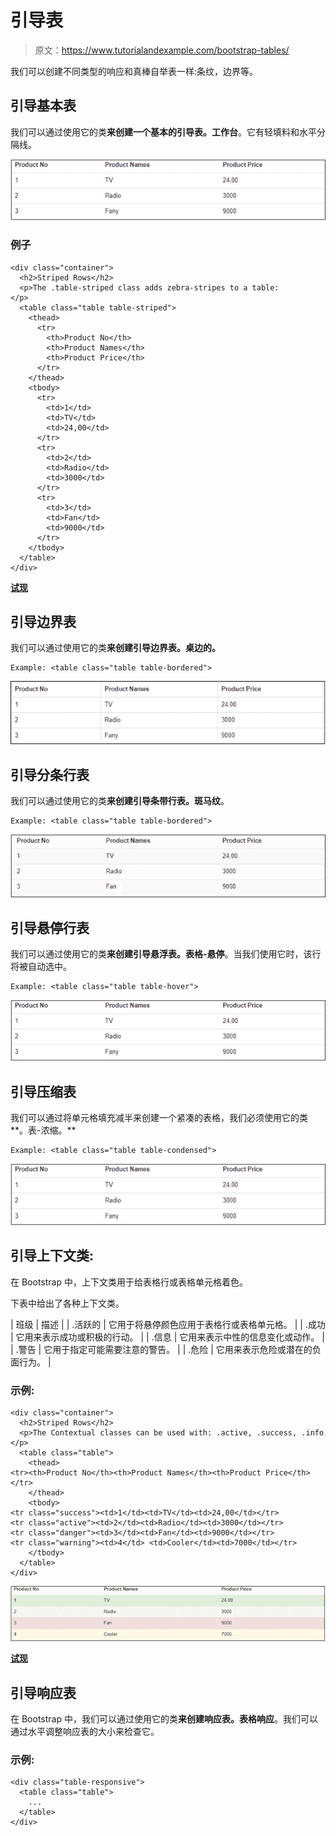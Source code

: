 # 引导表

> 原文：<https://www.tutorialandexample.com/bootstrap-tables/>

我们可以创建不同类型的响应和真棒自举表一样:条纹，边界等。

## 引导基本表

我们可以通过使用它的类**来创建一个基本的引导表。工作台**。它有轻填料和水平分隔线。

![](img/337ac04549af801fb954a0b1692dc546.png)

### 例子

```
<div class="container">  
  <h2>Striped Rows</h2>  
  <p>The .table-striped class adds zebra-stripes to a table:</p>              
  <table class="table table-striped">  
    <thead>  
      <tr>  
        <th>Product No</th>  
        <th>Product Names</th>  
        <th>Product Price</th>  
      </tr>  
    </thead>  
    <tbody>  
      <tr>  
        <td>1</td>  
        <td>TV</td>  
        <td>24,00</td>  
      </tr>  
      <tr>  
        <td>2</td>  
        <td>Radio</td>  
        <td>3000</td>  
      </tr>  
      <tr>  
        <td>3</td>  
        <td>Fan</td>  
        <td>9000</td>  
      </tr>  
    </tbody>  
  </table>  
</div>
```

**[试现](https://editor.tutorialandexample.com/web/test.jsp?filename=bootstraptables1)**

## 引导边界表

我们可以通过使用它的类**来创建引导边界表。桌边的。**

```
Example: <table class="table table-bordered">
```

![](img/740bda90fa9146d35ff24ac1301c846c.png)

## 引导分条行表

我们可以通过使用它的类**来创建引导条带行表。斑马纹**。

```
Example: <table class="table table-bordered">
```

![](img/98a72be35d9bf51fb1e45290ead051e1.png)

## 引导悬停行表

我们可以通过使用它的类**来创建引导悬浮表。表格-悬停**。当我们使用它时，该行将被自动选中。

```
Example: <table class="table table-hover">
```

![](img/50d30af40d61041e2bcf4675c470131a.png)

## 引导压缩表

我们可以通过将单元格填充减半来创建一个紧凑的表格，我们必须使用它的类**。表-浓缩。**

```
Example: <table class="table table-condensed">
```

![](img/574f650b04e526567962334a2a825629.png)

## 引导上下文类:

在 Bootstrap 中，上下文类用于给表格行或表格单元格着色。

下表中给出了各种上下文类。

| 班级 | 描述 |
| .活跃的 | 它用于将悬停颜色应用于表格行或表格单元格。 |
| .成功 | 它用来表示成功或积极的行动。 |
| .信息 | 它用来表示中性的信息变化或动作。 |
| .警告 | 它用于指定可能需要注意的警告。 |
| .危险 | 它用来表示危险或潜在的负面行为。 |

### 示例:

```
<div class="container">  
  <h2>Striped Rows</h2>  
  <p>The Contextual classes can be used with: .active, .success, .info, .warning, and .danger.</p>  
  <table class="table">  
    <thead>  
<tr><th>Product No</th><th>Product Names</th><th>Product Price</th></tr>  
    </thead>  
    <tbody>  
<tr class="success"><td>1</td><td>TV</td><td>24,00</td></tr>  
<tr class="active"><td>2</td><td>Radio</td><td>3000</td></tr>  
<tr class="danger"><td>3</td><td>Fan</td><td>9000</td></tr>  
<tr class="warning"><td>4</td> <td>Cooler</td><td>7000</td></tr>  
    </tbody>  
  </table>  
</div>
```

![](img/4e0d6784799768200bf5825f2defd56a.png)

**[试现](https://editor.tutorialandexample.com/web/test.jsp?filename=bootstraptables2)**

## 引导响应表

在 Bootstrap 中，我们可以通过使用它的类**来创建响应表。表格响应**。我们可以通过水平调整响应表的大小来检查它。

### 示例:

```
<div class="table-responsive">  
  <table class="table">  
    ...  
  </table>  
</div>
```